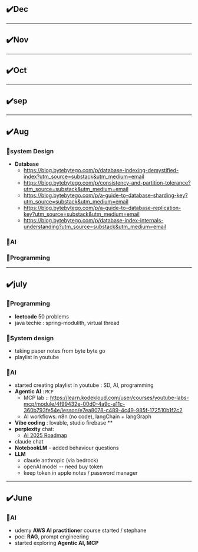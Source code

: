 ## ✔️Dec

---
## ✔️Nov

---
## ✔️Oct

---
## ✔️sep

---
## ✔️Aug
### 🔸system Design
- **Database**
    - https://blog.bytebytego.com/p/database-indexing-demystified-index?utm_source=substack&utm_medium=email
    - https://blog.bytebytego.com/p/consistency-and-partition-tolerance?utm_source=substack&utm_medium=email
    - https://blog.bytebytego.com/p/a-guide-to-database-sharding-key?utm_source=substack&utm_medium=email
    - https://blog.bytebytego.com/p/a-guide-to-database-replication-key?utm_source=substack&utm_medium=email
    - https://blog.bytebytego.com/p/database-index-internals-understanding?utm_source=substack&utm_medium=email
### 🔸AI
### 🔸Programming
---
## ✔️july
### 🔸Programming
- **leetcode** 50 problems 
- java techie : spring-modulith, virtual thread
### 🔸System design
- taking paper notes from byte byte go
- playlist in youtube

### 🔸AI
- started creating  playlist in youtube : SD, AI, programming
- **Agentic AI** : `MCP` 
    - MCP lab :: https://learn.kodekloud.com/user/courses/youtube-labs-mcp/module/4f99432e-00d0-4a9c-a11c-360b793fe54e/lesson/e7ea8078-c489-4c49-985f-172510b1f2c2
    - AI workflows: n8n (no code), langChain + langGraph
- **Vibe coding** : lovable, studio firebase **
- **perplexity** chat:
    -  [AI 2025 Roadmap](https://www.perplexity.ai/spaces/ai-2025-roadmap-ZBBDClXfTSq.lCwmrLAfUw) 
- claude chat
- **NotebookLM** - added behaviour questions
- **LLM** 
    - claude anthropic (via bedrock)
    - openAI model -- need buy token 
    - keep token in apple notes / password manager

---
## ✔️June
### 🔸AI
- udemy **AWS AI practitioner** course started / stephane
- poc: **RAG**, prompt engineering
- started exploring **Agentic AI, MCP**

